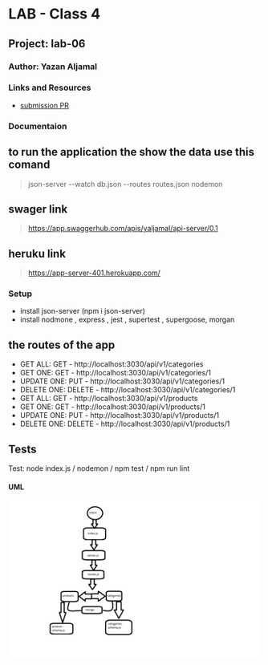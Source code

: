 # LAB - Class 4

## Project: lab-06

### Author: Yazan Aljamal

### Links and Resources

* [submission PR](https://github.com/yaljamal-401-advanced-javascript/api-server/pull/17)

### Documentaion

## to run the application the show the data use this comand

> json-server --watch db.json --routes routes.json
> nodemon

## swager link 

> https://app.swaggerhub.com/apis/yaljamal/api-server/0.1

## heruku link 

> https://app-server-401.herokuapp.com/

### Setup

* install json-server (npm i json-server)
* install nodmone , express , jest , supertest , supergoose, morgan

## the routes of the app 

* GET ALL: GET - http://localhost:3030/api/v1/categories
* GET ONE: GET - http://localhost:3030/api/v1/categories/1
* UPDATE ONE: PUT - http://localhost:3030/api/v1/categories/1
* DELETE ONE: DELETE - http://localhost:3030/api/v1/categories/1
* GET ALL: GET - http://localhost:3030/api/v1/products
* GET ONE: GET - http://localhost:3030/api/v1/products/1
* UPDATE ONE: PUT - http://localhost:3030/api/v1/products/1
* DELETE ONE: DELETE - http://localhost:3030/api/v1/products/1

## Tests
Test:
 node index.js / nodemon / npm test / npm run lint

#### UML

![UML Diagram](./UML/class10.png)
